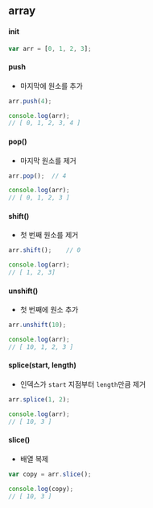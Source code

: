 ## array

#### init
```js
var arr = [0, 1, 2, 3];
```

#### push
* 마지막에 원소를 추가

```js
arr.push(4);

console.log(arr);
// [ 0, 1, 2, 3, 4 ]
```

#### pop()
* 마지막 원소를 제거

```js
arr.pop();	// 4

console.log(arr);
// [ 0, 1, 2, 3 ]
```

#### shift()
* 첫 번째 원소를 제거

```js
arr.shift();	// 0

console.log(arr);
// [ 1, 2, 3]
```

#### unshift()
* 첫 번째에 원소 추가

```js
arr.unshift(10);

console.log(arr);
// [ 10, 1, 2, 3 ]
```

#### splice(start, length)
* 인덱스가 `start` 지점부터 `length`만큼 제거

```js
arr.splice(1, 2);

console.log(arr);
// [ 10, 3 ]
```

#### slice()
* 배열 복제

```js
var copy = arr.slice();

console.log(copy);
// [ 10, 3 ]
```


